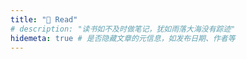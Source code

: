 ```yaml
---
title: "📕 Read"
# description: "读书如不及时做笔记，犹如雨落大海没有踪迹"
hidemeta: true # 是否隐藏文章的元信息，如发布日期、作者等
---
```

